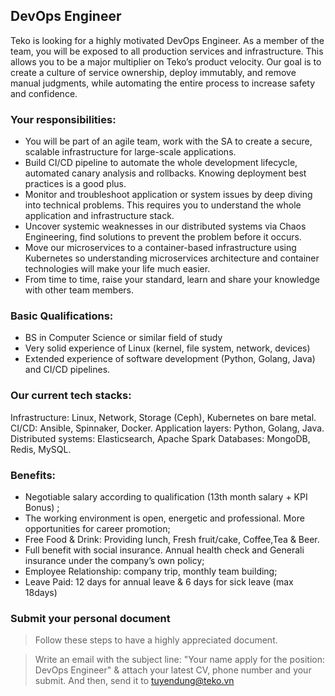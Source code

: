 ## DevOps Engineer

Teko is looking for a highly motivated DevOps Engineer. As a member of the team, you will be exposed to all production services and infrastructure. This allows you to be a major multiplier on Teko’s product velocity. Our goal is to create a culture of service ownership, deploy immutably, and remove manual judgments, while automating the entire process to increase safety and confidence.

### Your responsibilities:
- You will be part of an agile team, work with the SA to create a secure, scalable infrastructure for large-scale applications.
- Build CI/CD pipeline to automate the whole development lifecycle, automated canary analysis and rollbacks. Knowing deployment best practices is a good plus.
- Monitor and troubleshoot application or system issues by deep diving into technical problems. This requires you to understand the whole application and infrastructure stack.
- Uncover systemic weaknesses in our distributed systems via Chaos Engineering, find solutions to prevent the problem before it occurs.
- Move our microservices to a container-based infrastructure using Kubernetes so understanding microservices architecture and container technologies will make your life much easier.
- From time to time, raise your standard, learn and share your knowledge with other team members.
### Basic Qualifications:
- BS in Computer Science or similar field of study
- Very solid experience of Linux (kernel, file system, network, devices)
- Extended experience of software development (Python, Golang, Java) and CI/CD pipelines.
### Our current tech stacks:
Infrastructure: Linux, Network, Storage (Ceph), Kubernetes on bare metal.
CI/CD: Ansible, Spinnaker, Docker.
Application layers: Python, Golang, Java.
Distributed systems: Elasticsearch, Apache Spark
Databases: MongoDB, Redis, MySQL.
### Benefits:
- Negotiable salary according to qualification (13th month salary + KPI Bonus) ;
- The working environment is open, energetic and professional. More opportunities for career promotion;
- Free Food & Drink: Providing lunch, Fresh fruit/cake, Coffee,Tea & Beer.
- Full benefit with social insurance. Annual health check and Generali insurance under the company’s own policy;
- Employee Relationship: company trip, monthly team building;
- Leave Paid: 12 days for annual leave & 6 days for sick leave (max 18days)
### Submit your personal document
> Follow these steps to have a highly appreciated document.

> Write an email with the subject line: "Your name apply for the position: DevOps Engineer" & attach your latest CV, phone number and your submit. And then, send it to [tuyendung@teko.vn](tuyendung@teko.vn)
